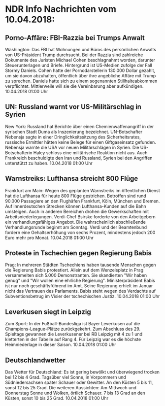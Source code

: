 # NDR Info Nachrichten vom 10.04.2018:


## Porno-Affäre: FBI-Razzia bei Trumps Anwalt
Washington: Das FBI hat Wohnungen und Büros des persönlichen Anwalts von US-Präsident Trump durchsucht. Bei der Razzia sind zahlreiche Dokumente des Juristen Michael Cohen beschlagnahmt worden, darunter Steuerunterlagen und Briefe. Hintergrund ist US-Medien zufolge der Fall Stormy Daniels. Cohen hatte der Pornodarstellerin 130.000 Dollar gezahlt, um sie davon abzuhalten, öffentlich über ihre angebliche Affäre mit Trump zu sprechen. Daniels hatte sich zu einem sogenannten Stillhalteabkommen verpflichtet. Mittlerweile will sie die Vereinbarung aber aufkündigen. 10.04.2018 01:00 Uhr 

## UN: Russland warnt vor US-Militärschlag in Syrien
New York: Russland hat Berichte über einen Chemienwaffenangriff in der syrischen Stadt Duma als Inszenierung bezeichnet. UN-Botschafter Nebensja sagte in einer Dringlichkeitssitzung des Sicherheitsrates, russische Ermittler hätten keine Belege für einen Giftgaseinsatz  gefunden. Nebensja warnte die USA vor neuen Militärschlägen in Syrien. Die US-Botschafterin Haley schloss eine militärische Reaktion nicht aus. Auch Frankreich beschuldigte den Iran und Russland, Syrien bei den Angriffen unterstützt zu haben. 10.04.2018 01:00 Uhr 

## Warnstreiks: Lufthansa streicht 800 Flüge
Frankfurt am Main: Wegen des geplanten Warnstreiks im öffentlichen Dienst hat die Lufthansa für heute 800 Flüge gestrichen. Betroffen sind rund 90.000 Passagiere an den Flughäfen Frankfurt, Köln, München und Bremen. Auf innerdeutschen Strecken können Lufthansa-Kunden auf die Bahn umsteigen. Auch in anderen Bereichen drohen die Gewerkschaften mit Arbeitsniederlegungen. Verdi-Chef Bsirske forderte von den Arbeitgebern ein verhandlungsfähiges Angebot. Die wahrscheinlich abschließende Verhandlungsrunde beginnt am Sonntag. Verdi und der Beamtenbund fordern eine Gehaltserhöhung von sechs Prozent, mindestens jedoch 200 Euro mehr pro Monat. 10.04.2018 01:00 Uhr 

## Proteste in Tschechien gegen Regierung Babis
Prag: In mehreren Städten Tschechiens haben tausende Menschen gegen die Regierung Babis protestiert. Allein auf dem Wenzelsplatz in Prag versammelten sich 5.000 Demonstranten. Sie skandierten "Wir haben genug" und "Wir wollen eine ehrliche Regierung". Ministerpräsident Babis ist nur noch geschäftsführend im Amt. Seine Regierung erhielt im Januar nicht das Vertrauen des Parlaments. Babis steht wegen des Verdachts auf Subventionsbetrug im Visier der tschechischen Justiz. 10.04.2018 01:00 Uhr 

## Leverkusen siegt in Leipzig
Zum Sport: In der Fußball-Bundesliga ist Bayer Leverkusen auf die Champions-League-Plätze zurückgekehrt. Zum Abschluss des 29. Spieltags gewannen die Leverkusener bei RB Leipzig mit 4 zu 1 und kletterten in der Tabelle auf Rang 4. Für Leipzig war es die höchste Heimniederlage in dieser Saison. 10.04.2018 01:00 Uhr 

## Deutschlandwetter
Das Wetter für Deutschland: Es ist gering bewölkt und überwiegend trocken bei 12 bis 4 Grad. Tagsüber viel Sonne, in Vorpommern und Südniedersachsen später Schauer oder Gewitter. An den Küsten 5 bis 11, sonst 12 bis 25 Grad. Die weiteren Aussichten: Am Mittwoch und Donnerstag Sonne und Wolken, örtlich Schauer. 7 bis 13 Grad an den Küsten, sonst 10 bis 25 Grad. 10.04.2018 01:00 Uhr 
